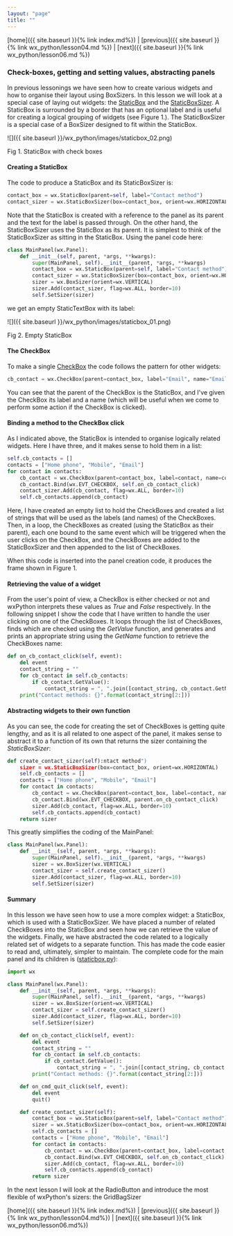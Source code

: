 ```yaml
---
layout: "page"
title: ""
---
```

[home]({{ site.baseurl }}{% link index.md%}) \|  [previous]({{ site.baseurl }}{% link wx_python/lesson04.md %}) \|  [next]({{ site.baseurl }}{% link wx_python/lesson06.md %})

### Check-boxes, getting and setting values, abstracting panels

In previous lessonings we have seen how to create various widgets and how
to organise their layout using BoxSizers. In this lesson we will look at a
special case of laying out widgets: the
[StaticBox](https://wxpython.org/Phoenix/docs/html/wx.StaticBox.html)
and the
[StaticBoxSizer](https://wxpython.org/Phoenix/docs/html/wx.StaticBoxSizer.html).
A StaticBox is surrounded by a border that has an optional label and is
useful for creating a logical grouping of widgets (see Figure 1.). The
StaticBoxSizer is a special case of a BoxSizer designed to fit within
the StaticBox.

![]({{ site.baseurl }}/wx_python/images/staticbox_02.png)

Fig 1. StaticBox with check boxes

#### Creating a StaticBox

The code to produce a StaticBox and its StaticBoxSizer is:

``` python
contact_box = wx.StaticBox(parent=self, label="Contact method")
contact_sizer = wx.StaticBoxSizer(box=contact_box, orient=wx.HORIZONTAL)
```

Note that the StaticBox is created with a reference to the panel as its
parent and the text for the label is passed through. On the other hand,
the StaticBoxSizer uses the StaticBox as its parent. It is simplest to
think of the StaticBoxSizer as sitting in the StaticBox. Using the panel
code here:

``` python
class MainPanel(wx.Panel):
    def __init__(self, parent, *args, **kwargs):
        super(MainPanel, self).__init__(parent, *args, **kwargs)
        contact_box = wx.StaticBox(parent=self, label="Contact method")
        contact_sizer = wx.StaticBoxSizer(box=contact_box, orient=wx.HORIZONTAL)
        sizer = wx.BoxSizer(orient=wx.VERTICAL)
        sizer.Add(contact_sizer, flag=wx.ALL, border=10)
        self.SetSizer(sizer)
```

we get an empty StaticTextBox with its label:

![]({{ site.baseurl }}/wx_python/images/staticbox_01.png)

Fig 2. Empty StaticBox

#### The CheckBox

To make a single
[CheckBox](https://wxpython.org/Phoenix/docs/html/wx.CheckBox.html) the
code follows the pattern for other widgets:

``` python
cb_contact = wx.CheckBox(parent=contact_box, label="Email", name="Email")
```

You can see that the parent of the CheckBox is the StaticBox, and I've
given the CheckBox its label and a name (which will be useful when we
come to perform some action if the CheckBox is clicked).

#### Binding a method to the CheckBox click

As I indicated above, the StaticBox is intended to organise logically
related widgets. Here I have three, and it makes sense to hold them in a
list:

``` python
self.cb_contacts = []
contacts = ["Home phone", "Mobile", "Email"]
for contact in contacts:
    cb_contact = wx.CheckBox(parent=contact_box, label=contact, name=contact)
    cb_contact.Bind(wx.EVT_CHECKBOX, self.on_cb_contact_click)
    contact_sizer.Add(cb_contact, flag=wx.ALL, border=10)
    self.cb_contacts.append(cb_contact)
```

Here, I have created an empty list to hold the CheckBoxes and created a
list of strings that will be used as the labels (and names) of the
CheckBoxes. Then, in a loop, the CheckBoxes as created (using the
StaticBox as their parent), each one bound to the same event which will
be triggered when the user clicks on the CheckBox, and the CheckBoxes
are added to the StaticBoxSizer and then appended to the list of
CheckBoxes.

When this code is inserted into the panel creation code, it produces the
frame shown in Figure 1.

#### Retrieving the value of a widget

From the user's point of view, a CheckBox is either checked or not and
wxPython interprets these values as *True* and *False* respectively. In
the following snippet I show the code that I have written to handle the
user clicking on one of the CheckBoxes. It loops through the list of
CheckBoxes, finds which are checked using the *GetValue* function, and
generates and prints an appropriate string using the *GetName* function
to retrieve the CheckBoxes name:

``` python
def on_cb_contact_click(self, event):
    del event
    contact_string = ""
    for cb_contact in self.cb_contacts:
        if cb_contact.GetValue():
            contact_string = ", ".join([contact_string, cb_contact.GetName()])
    print("Contact methods: {}".format(contact_string[2:]))
```

#### Abstracting widgets to their own function

As you can see, the code for creating the set of CheckBoxes is getting
quite lengthy, and as it is all related to one aspect of the panel, it
makes sense to abstract it to a function of its own that returns the
sizer containing the *StaticBoxSizer*:

``` python
def create_contact_sizer(self):ntact method")
    sizer = wx.StaticBoxSizer(box=contact_box, orient=wx.HORIZONTAL)
    self.cb_contacts = []
    contacts = ["Home phone", "Mobile", "Email"]
    for contact in contacts:
        cb_contact = wx.CheckBox(parent=contact_box, label=contact, name=contact)
        cb_contact.Bind(wx.EVT_CHECKBOX, parent.on_cb_contact_click)
        sizer.Add(cb_contact, flag=wx.ALL, border=10)
        self.cb_contacts.append(cb_contact)
    return sizer
```

This greatly simplifies the coding of the MainPanel:

``` python
class MainPanel(wx.Panel):
    def __init__(self, parent, *args, **kwargs):
        super(MainPanel, self).__init__(parent, *args, **kwargs)
        sizer = wx.BoxSizer(wx.VERTICAL)
        contact_sizer = self.create_contact_sizer()
        sizer.Add(contact_sizer, flag=wx.ALL, border=10)
        self.SetSizer(sizer)
```

#### Summary

In this lesson we have seen how to use a more complex widget: a StaticBox,
which is used with a StaticBoxSizer. We have placed a number of related
CheckBoxes into the StaticBox and seen how we can retrieve the value of
the widgets. Finally, we have abstracted the code related to a logically
related set of widgets to a separate function. This has made the code
easier to read and, ultimately, simpler to maintain. The complete code
for the main panel and its children is
([staticbox.py](snippets/staticbox.py)):

``` python
import wx

class MainPanel(wx.Panel):
    def __init__(self, parent, *args, **kwargs):
        super(MainPanel, self).__init__(parent, *args, **kwargs)
        sizer = wx.BoxSizer(orient=wx.VERTICAL)
        contact_sizer = self.create_contact_sizer()
        sizer.Add(contact_sizer, flag=wx.ALL, border=10)
        self.SetSizer(sizer)

    def on_cb_contact_click(self, event):
        del event
        contact_string = ""
        for cb_contact in self.cb_contacts:
            if cb_contact.GetValue():
                contact_string = ", ".join([contact_string, cb_contact.GetName()])
        print("Contact methods: {}".format(contact_string[2:]))

    def on_cmd_quit_click(self, event):
        del event
        quit()

    def create_contact_sizer(self):
        contact_box = wx.StaticBox(parent=self, label="Contact method")
        sizer = wx.StaticBoxSizer(box=contact_box, orient=wx.HORIZONTAL)
        self.cb_contacts = []
        contacts = ["Home phone", "Mobile", "Email"]
        for contact in contacts:
            cb_contact = wx.CheckBox(parent=contact_box, label=contact, name=contact)
            cb_contact.Bind(wx.EVT_CHECKBOX, self.on_cb_contact_click)
            sizer.Add(cb_contact, flag=wx.ALL, border=10)
            self.cb_contacts.append(cb_contact)
        return sizer
```

In the next lesson I will look at the RadioButton and introduce the most
flexible of wxPython's sizers: the GridBagSizer

[home]({{ site.baseurl }}{% link index.md%}) \|  [previous]({{ site.baseurl }}{% link wx_python/lesson04.md%}) \|  [next]({{ site.baseurl }}{% link wx_python/lesson06.md%})